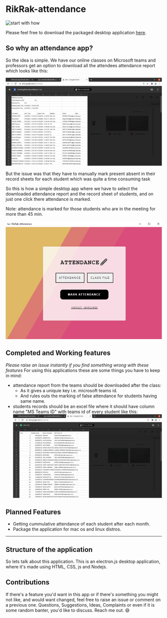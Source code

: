 # RikRak-attendance

![start with how](https://img.shields.io/badge/start%20with-how-brightgreen.svg?style=flat)

Please feel free to download the packaged desktop application [here](https://drive.google.com/drive/folders/187j1OYoeUpJV5F7NVcqwqySMawy4-yLE?usp=sharing).

## So why an attendance app?
So the idea is simple. We have our online classes on Microsoft teams and professors get an option to download all the attendees attendance report which looks like this:

![Attendance Report Screenshot](./screenshots/AttendanceReport.png)


But the issue was that they have to manually mark present absent in their record sheets for each student which was quite a time consuming task

So this is how a simple desktop app where we have to select the downloaded attendance report and the record sheet of students, and on just one click there attendance is marked.

Note: attendance is marked for those students who are in the meeting for more than 45 min.

![RikRak Attendance](./screenshots/RikRakAttendance.png)

## Completed and Working features
*Please raise an issue instantly if you find something wrong with these features*
For using this applications these are some things you have to keep in mind:
- attendance report from the teams should be downloaded after the class:
	- As it gives a uniquie key i.e. microsoft teams id.
	- And rules outs the marking of false attendance for students having same name.
- students records should be an excel file where it should have column name "MS Teams ID" with teams id of every student like this:
![Record File Screenshot](./screenshots/StudentRecords.png)

## Planned Features
- Getting cummulative attendance of each student after each month.
- Package the application for mac os and linux distros.

<hr>

## Structure of the application
So lets talk about this application. This is an electron.js desktop application, where it's made using HTML, CSS, js and Nodejs.

## Contributions
If there's a feature you'd want in this app or if there's something you might not like, and would want changed, feel free to raise an issue or comment on a previous one. Questions, Suggestions, Ideas, Complaints or even if it is some random banter, you'd like to discuss. Reach me out. 😄
